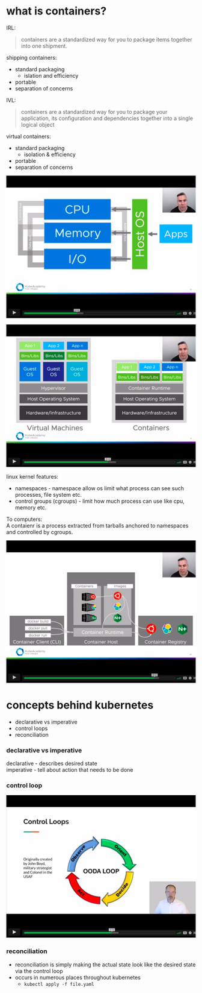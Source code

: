 # what is containers?

IRL:

> containers are a standardized way for you to package items together into one shipment.

shipping containers:

- standard packaging
  - islation and efficiency
- portable
- separation of concerns

IVL:

> containers are a standardized way for you to package your application, its configuration and dependencies together into a single logical object

virtual containers:

- standard packaging
  - isolation & efficiency
- portable
- separation of concerns

![application](../asset/application.png)

![container vs virtual machine](../asset/containerVsVM.png)

linux kernel features:

- namespaces - namespace allow os limit what process can see such processes, file system etc.
- control groups (cgroups) - limit how much process can use like cpu, memory etc.

To computers:  
A contaienr is a process extracted from tarballs anchored to namespaces and controlled by cgroups.

![docker visual representation](../asset/dockerVisual.png)

# concepts behind kubernetes

- declarative vs imperative
- control loops
- reconciliation

### declarative vs imperative

declarative - describes desired state  
imperative - tell about action that needs to be done

### control loop

![control loop](../asset/controlLoop.png)

### reconciliation

- reconciliation is simply making the actual state look like the desired state via the control loop
- occurs in numerous places throughout kubernetes
  - `kubectl apply -f file.yaml`

